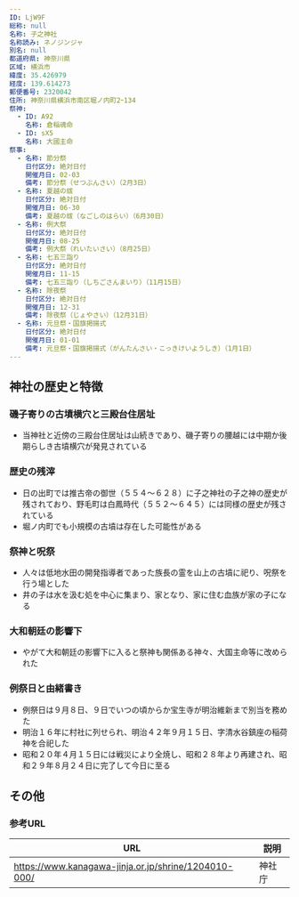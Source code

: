 ```yaml
---
ID: LjW9F
総称: null
名称: 子之神社
名称読み: ネノジンジャ
別名: null
都道府県: 神奈川県
区域: 横浜市
緯度: 35.426979
経度: 139.614273
郵便番号: 2320042
住所: 神奈川県横浜市南区堀ノ内町2ｰ134
祭神:
  - ID: A92
    名称: 倉稲魂命
  - ID: sX5
    名称: 大國主命
祭事:
  - 名称: 節分祭
    日付区分: 絶対日付
    開催月日: 02-03
    備考: 節分祭（せつぶんさい）（2月3日）
  - 名称: 夏越の祓
    日付区分: 絶対日付
    開催月日: 06-30
    備考: 夏越の祓（なごしのはらい）（6月30日）
  - 名称: 例大祭
    日付区分: 絶対日付
    開催月日: 08-25
    備考: 例大祭（れいたいさい）（8月25日）
  - 名称: 七五三詣り
    日付区分: 絶対日付
    開催月日: 11-15
    備考: 七五三詣り（しちごさんまいり）（11月15日）
  - 名称: 除夜祭
    日付区分: 絶対日付
    開催月日: 12-31
    備考: 除夜祭（じょやさい）（12月31日）
  - 名称: 元旦祭・国旗掲揚式
    日付区分: 絶対日付
    開催月日: 01-01
    備考: 元旦祭・国旗掲揚式（がんたんさい・こっきけいようしき）（1月1日）
---
```


## 神社の歴史と特徴

### 磯子寄りの古墳横穴と三殿台住居址

- 当神社と近傍の三殿台住居址は山続きであり、磯子寄りの腰越には中期か後期らしき古墳横穴が発見されている

### 歴史の残滓

- 日の出町では推古帝の御世（５５４～６２８）に子之神社の子之神の歴史が残されており、野毛町は白鳳時代（５５２～６４５）には同様の歴史が残されている
- 堀ノ内町でも小規模の古墳は存在した可能性がある

### 祭神と呪祭

- 人々は低地水田の開発指導者であった族長の霊を山上の古墳に祀り、呪祭を行う場とした
- 井の子は水を汲む処を中心に集まり、家となり、家に住む血族が家の子になる

### 大和朝廷の影響下

- やがて大和朝廷の影響下に入ると祭神も関係ある神々、大国主命等に改められた

### 例祭日と由緒書き

- 例祭日は９月８日、９日でいつの頃からか宝生寺が明治維新まで別当を務めた
- 明治１６年に村社に列せられ、明治４２年９月１５日、字清水谷鎮座の稲荷神を合祀した
- 昭和２０年４月１５日には戦災により全焼し、昭和２８年より再建され、昭和２９年８月２４日に完了して今日に至る

## その他

### 参考URL

| URL                                                  | 説明   |
| ---------------------------------------------------- | ------ |
| https://www.kanagawa-jinja.or.jp/shrine/1204010-000/ | 神社庁 |
